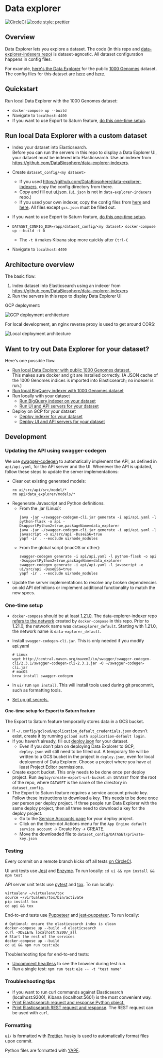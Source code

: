 # Data explorer

[![CircleCI](https://circleci.com/gh/DataBiosphere/data-explorer.svg?style=svg)](https://circleci.com/gh/DataBiosphere/data-explorer)
[![code style: prettier](https://img.shields.io/badge/code_style-prettier-ff69b4.svg?style=flat-square)](https://github.com/prettier/prettier)

## Overview

Data Explorer lets you explore a dataset. The code (in this repo and
[data-explorer-indexers repo](https://github.com/DataBiosphere/data-explorer-indexers))
is dataset-agnostic. All dataset configuration happens in config files.

For example, [here's the Data Explorer](https://test-data-explorer.appspot.com/)
for the public [1000 Genomes](http://www.internationalgenome.org/about) dataset.
The config files for this dataset are [here](https://github.com/DataBiosphere/data-explorer/tree/master/dataset_config/1000_genomes)
and [here](https://github.com/DataBiosphere/data-explorer-indexers/tree/master/dataset_config/1000_genomes).

## Quickstart

Run local Data Explorer with the 1000 Genomes dataset:

* `docker-compose up --build`
* Navigate to `localhost:4400`
* If you want to use Export to Saturn feature, [do this one-time setup](https://github.com/DataBiosphere/data-explorer#one-time-setup-for-export-to-saturn-feature).

## Run local Data Explorer with a custom dataset

* Index your dataset into Elasticsearch.  
   Before you can run the servers in this repo to display a Data Explorer UI,
  your dataset must be indexed into Elasticsearch. Use an indexer from
  https://github.com/DataBiosphere/data-explorer-indexers.
* Create `dataset_config/<my dataset>`

  * If you used https://github.com/DataBiosphere/data-explorer-indexers, copy
    the config directory from there.
  * Copy and fill out [ui.json](https://github.com/DataBiosphere/data-explorer/tree/master/dataset_config/template/ui.json).
    (`ui.json` is not in `data-explorer-indexers` repo.)
  * If you used your own indexer, copy the config files from [here](https://github.com/DataBiosphere/data-explorer-indexers/tree/master/dataset_config/template)
    and [here](https://github.com/DataBiosphere/data-explorer/tree/master/dataset_config/template).
    All files except `gcs.json` must be filled out.

* If you want to use Export to Saturn feature, [do this one-time setup](https://github.com/DataBiosphere/data-explorer#one-time-setup-for-export-to-saturn-feature).
* `DATASET_CONFIG_DIR=/app/dataset_config/<my dataset> docker-compose up --build -t 0`
  * The `-t 0` makes Kibana stop more quickly after `Ctrl-C`
* Navigate to `localhost:4400`

## Architecture overview

The basic flow:

1. Index dataset into Elasticsearch using an indexer from https://github.com/DataBiosphere/data-explorer-indexers
2. Run the servers in this repo to display Data Explorer UI

GCP deployment:

![GCP deployment architecture](https://i.imgur.com/bClb3Na.png)


For local development, an nginx reverse proxy is used to get around CORS:

![Local deployment architecture](https://i.imgur.com/IZLbPx9.png)

## Want to try out Data Explorer for your dataset?

Here's one possible flow.

- [Run local Data Explorer with public 1000 Genomes dataset.](https://github.com/DataBiosphere/data-explorer#quickstart)  
This makes sure docker and git are installed correctly. (A JSON cache of the
1000 Genomes indices is imported into Elasticsearch; no indexer is run.)
- [Run local BigQuery indexer with 1000 Genomes dataset](https://github.com/DataBiosphere/data-explorer-indexers/tree/master/bigquery#quickstart)
- Run locally with your dataset
  - [Run BigQuery indexer on your dataset](https://github.com/DataBiosphere/data-explorer-indexers/tree/master/bigquery#index-a-custom-dataset-locally)
  - [Run UI and API servers for your dataset](https://github.com/DataBiosphere/data-explorer#run-local-data-explorer-with-a-custom-dataset)
- Deploy on GCP for your dataset
  - [Deploy indexer for your dataset](https://github.com/DataBiosphere/data-explorer-indexers/tree/master/bigquery/deploy)
  - [Deploy UI and API servers for your dataset](https://github.com/DataBiosphere/data-explorer/tree/master/deploy)

## Development

### Updating the API using swagger-codegen

We use [swagger-codegen](https://github.com/swagger-api/swagger-codegen) to
automatically implement the API, as defined in `api/api.yaml`, for the API
server and the UI. Whenever the API is updated, follow these steps to
update the server implementations:

* Clear out existing generated models:
  ```
  rm ui/src/api/src/model/*
  rm api/data_explorer/models/*
  ```
* Regenerate Javascript and Python definitions.
  * From the .jar (Linux):
    ```
    java -jar ~/swagger-codegen-cli.jar generate -i api/api.yaml -l python-flask -o api -DsupportPython2=true,packageName=data_explorer
    java -jar ~/swagger-codegen-cli.jar generate -i api/api.yaml -l javascript -o ui/src/api -DuseES6=true
    yapf -ir . --exclude ui/node_modules
    ```
  * From the global script (macOS or other):
    ```
    swagger-codegen generate -i api/api.yaml -l python-flask -o api -DsupportPython2=true,packageName=data_explorer
    swagger-codegen generate -i api/api.yaml -l javascript -o ui/src/api -DuseES6=true
    yapf -ir . --exclude ui/node_modules
    ```
* Update the server implementations to resolve any broken dependencies on old API definitions or implement additional functionality to match the new specs.

### One-time setup

* `docker-compose` should be at least [1.21.0](https://github.com/docker/compose/releases/tag/1.21.0).
The data-explorer-indexer repo
[refers to the network](https://github.com/DataBiosphere/data-explorer-indexers/blob/master/bigquery/docker-compose.yml#L34)
created by `docker-compose` in this repo. Prior to 1.21.0, the network name was
`dataexplorer_default`. Starting with 1.21.0, the network name is
`data-explorer_default`.
* Install `swagger-codegen-cli.jar`. This is only needed if you modify
[api.yaml](https://github.com/DataBiosphere/data-explorer/blob/master/api/api.yaml)

  ```
  # Linux
  wget http://central.maven.org/maven2/io/swagger/swagger-codegen-cli/2.3.1/swagger-codegen-cli-2.3.1.jar -O ~/swagger-codegen-cli.jar
  # macOS
  brew install swagger-codegen
  ```
* In `ui/` run `npm install`. This will install tools used during git precommit,
  such as formatting tools.
* [Set up git secrets.](https://github.com/DataBiosphere/data-explorer/tree/master/hooks)

#### One-time setup for Export to Saturn feature

The Export to Saturn feature temporarily stores data in a GCS bucket.

* If `~/.config/gcloud/application_default_credentials.json` doesn't exist,
create it by running `gcloud auth application-default login`.
* If you haven't already, fill out [deploy.json](https://github.com/DataBiosphere/data-explorer-indexers/blob/master/dataset_config/template/deploy.json)
for your dataset.
  * Even if you don't plan on deploying Data Explorer to GCP,
`deploy.json` will still need to be filled out. A temporary file will be written to a
GCS bucket in the project in `deploy.json`, even for local deployment of Data
Explorer. Choose a project where you have at least Project Editor permissions.
* Create export bucket. This only needs to be done once per deploy project.
Run `deploy/create-export-url-bucket.sh DATASET` from the root of the repo,
where `DATASET` is the name of the directory in `dataset_config`.
* The Export to Saturn feature requires a service account private key. Follow
these instructions to download a key. This needs to be done once per person
per deploy project. If three people run Data Explorer with the same deploy
project, then all three need to download a key for the deploy project.
  * Go to the [Service Accounts page](http://cloud.console.google.com/iam-admin/serviceaccounts)
  for your deploy project.
  * Click on the three-dot Actions menu for the
  `App Engine default service account` -> Create Key -> CREATE.
  * Move the downloaded file to `dataset_config/DATASET/private-key.json`

### Testing

Every commit on a remote branch kicks off all tests [on CircleCI](https://circleci.com/gh/DataBiosphere).

UI unit tests use [Jest](https://facebook.github.io/jest/) and [Enzyme](https://github.com/airbnb/enzyme). To run locally: `cd ui && npm install && npm test`

API server unit tests use [pytest](https://docs.pytest.org/en/latest/) and
[tox](https://tox.readthedocs.io/en/latest/). To run locally:

```
virtualenv ~/virtualenv/tox
source ~/virtualenv/tox/bin/activate
pip install tox
cd api && tox
```

End-to-end tests use [Puppeteer](https://github.com/GoogleChrome/puppeteer) and
[jest-puppeteer](https://github.com/smooth-code/jest-puppeteer).
To run locally:

```
# Optional: ensure the elasticsearch index is clean
docker-compose up --build -d elasticsearch
curl -XDELETE localhost:9200/_all
# Start the rest of the services
docker-compose up --build
cd ui && npm run test:e2e
```
Troubleshooting tips for end-to-end tests:
- [Uncomment headless](https://github.com/DataBiosphere/data-explorer/blob/master/ui/jest-puppeteer.config.js)
to see the browser during test run.
- Run a single test: `npm run test:e2e -- -t "test name"`

### Troubleshooting tips

- If you want to run curl commands against Elasticsearch (localhost:9200),
Kibana (localhost:5601) is the most convenient way.
- [Print Elasticsearch request and response Python object.](https://github.com/DataBiosphere/data-explorer/blob/1abfad964b01fc1b73b7e249a1078c26a9f21823/api/data_explorer/controllers/facets_controller.py#L88-L94)
- [Print Elasticsearch REST request and response](https://github.com/DataBiosphere/data-explorer/blob/1abfad964b01fc1b73b7e249a1078c26a9f21823/api/data_explorer/__main__.py#L62-L67). The REST
request can be used with `curl`.

### Formatting

`ui/` is formatted with [Prettier](https://prettier.io/). husky is used to automatically format files upon commit.

Python files are formatted with [YAPF](https://github.com/google/yapf).
